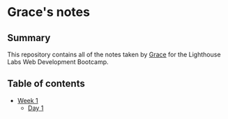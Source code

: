 # Grace's notes
## Summary
This repository contains all of the notes taken by [Grace](https://github.com/GraceWXT) for the Lighthouse Labs Web Development Bootcamp.
## Table of contents
* [Week 1](/Week_1)
  * [Day 1](/Week_1/Day1)